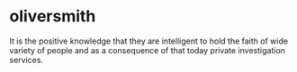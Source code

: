 oliversmith
===========

It is the positive knowledge that they are intelligent to hold the faith of wide variety of people and as a consequence of that today private investigation services.
